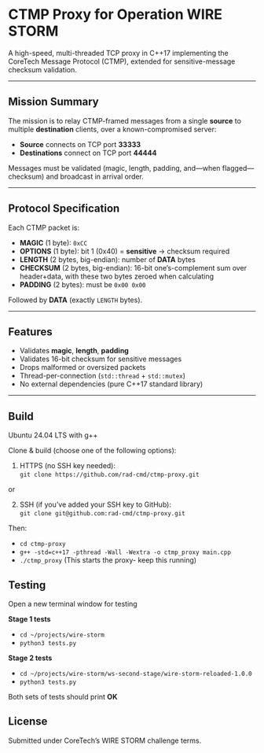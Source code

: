 # CTMP Proxy for Operation WIRE STORM

A high-speed, multi-threaded TCP proxy in C++17 implementing the CoreTech Message Protocol (CTMP), extended for sensitive-message checksum validation.

---

## Mission Summary

The mission is to relay CTMP-framed messages from a single **source** to multiple **destination** clients, over a known-compromised server:

- **Source** connects on TCP port **33333**  
- **Destinations** connect on TCP port **44444**

Messages must be validated (magic, length, padding, and—when flagged—checksum) and broadcast in arrival order.

---

## Protocol Specification

Each CTMP packet is:

- **MAGIC** (1 byte): `0xCC`  
- **OPTIONS** (1 byte): bit 1 (0x40) = **sensitive** → checksum required  
- **LENGTH** (2 bytes, big-endian): number of **DATA** bytes  
- **CHECKSUM** (2 bytes, big-endian): 16-bit one’s-complement sum over header+data, with these two bytes zeroed when calculating  
- **PADDING** (2 bytes): must be `0x00 0x00`  

Followed by **DATA** (exactly `LENGTH` bytes).

---

## Features

- Validates **magic**, **length**, **padding**  
- Validates 16-bit checksum for sensitive messages  
- Drops malformed or oversized packets  
- Thread-per-connection (`std::thread` + `std::mutex`)  
- No external dependencies (pure C++17 standard library)  

---

## Build

Ubuntu 24.04 LTS with g++

Clone & build (choose one of the following options):

1) HTTPS (no SSH key needed):  
`git clone https://github.com/rad-cmd/ctmp-proxy.git`

or

2) SSH (if you’ve added your SSH key to GitHub):  
`git clone git@github.com:rad-cmd/ctmp-proxy.git`

Then:
  
- `cd ctmp-proxy`  
- `g++ -std=c++17 -pthread -Wall -Wextra -o ctmp_proxy main.cpp`  
- `./ctmp_proxy` (This starts the proxy- keep this running)

## Testing

Open a new terminal window for testing  

**Stage 1 tests**
- `cd ~/projects/wire-storm`
- `python3 tests.py`

**Stage 2 tests**  
- `cd ~/projects/wire-storm/ws-second-stage/wire-storm-reloaded-1.0.0`  
- `python3 tests.py`  

Both sets of tests should print **OK**

## License
Submitted under CoreTech’s WIRE STORM challenge terms. 
